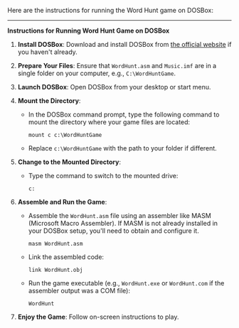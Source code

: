 Here are the instructions for running the Word Hunt game on DOSBox:

---

**Instructions for Running Word Hunt Game on DOSBox**

1. **Install DOSBox**: Download and install DOSBox from [the official website](https://www.dosbox.com/) if you haven't already.

2. **Prepare Your Files**: Ensure that `WordHunt.asm` and `Music.imf` are in a single folder on your computer, e.g., `C:\WordHuntGame`.

3. **Launch DOSBox**: Open DOSBox from your desktop or start menu.

4. **Mount the Directory**:
   - In the DOSBox command prompt, type the following command to mount the directory where your game files are located:
     ```
     mount c c:\WordHuntGame
     ```
   - Replace `c:\WordHuntGame` with the path to your folder if different.

5. **Change to the Mounted Directory**:
   - Type the command to switch to the mounted drive:
     ```
     c:
     ```

6. **Assemble and Run the Game**:
   - Assemble the `WordHunt.asm` file using an assembler like MASM (Microsoft Macro Assembler). If MASM is not already installed in your DOSBox setup, you'll need to obtain and configure it.
     ```
     masm WordHunt.asm
     ```
   - Link the assembled code:
     ```
     link WordHunt.obj
     ```
   - Run the game executable (e.g., `WordHunt.exe` or `WordHunt.com` if the assembler output was a COM file):
     ```
     WordHunt
     ```

7. **Enjoy the Game**: Follow on-screen instructions to play.
